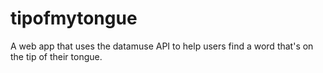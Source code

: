 # tipofmytongue
A web app that uses the datamuse API to help users find a word that's on the tip of their tongue.
